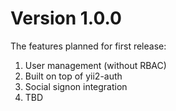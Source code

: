 Version 1.0.0
=============

The features planned for first release:

1. User management (without RBAC)
2. Built on top of yii2-auth
3. Social signon integration
4. TBD
